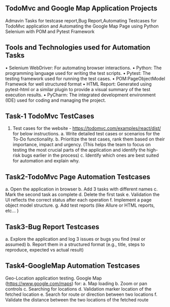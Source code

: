 
## TodoMvc and Google Map Application Projects

Admavin Tasks for testcase report,Bug Report,Automating Testcases for TodoMvc application and Automating the Google Map Page using Python Selenium with POM and Pytest Framework

## Tools and Technologies used for Automation Tasks

  •	Selenium WebDriver: For automating browser interactions.
  • Python: The programming language used for writing the test scripts.
  •	Pytest: The testing framework used for running the test cases.
  •	POM:PageObjectModel Framewok for well structured format
  •	HTML Report: Generated using pytest-html or a similar plugin to provide a visual summary of the test execution results.
  •	PyCharm: The integrated development environment (IDE) used for coding and managing the project.

## Task-1 TodoMvc TestCases

1. Test cases for the website - https://todomvc.com/examples/react/dist/ for below instructions.
a. Write detailed test cases or scenarios for the To-Do functionality.
b. Prioritize the test cases, rank them based on their importance, impact and urgency. (This helps the team to focus on testing the most crucial parts of the application and identify the high-risk bugs earlier in the process)
c. Identify which ones are best suited for automation and explain why.
## Task2-TodoMvc Page Automation Testcases

a. Open the application in browser
b. Add 3 tasks with different names
c. Mark the second task as complete
d. Delete the first task
e. Validation the UI reflects the correct status after each operation
f. Implement a page object model structure.
g. Add test reports (like Allure or HTML reports, etc… )
## Task3-Bug Report Testcases


a. Explore the application and log 3 issues or bugs you find (real or assumed)
b. Report them in a structured format (e.g., title, steps to reproduce, expected vs actual result)

## Task4-GoogleMap Automation Testcases


 Geo-Location application testing. Google Map (https://www.google.com/maps) for:
a. Map loading
b. Zoom or pan controls
c. Searching for locations
d. Validation marker location of the fetched location
e. Search for route or direction between two locations
f. Validate the distance between the two locations of the fetched route
